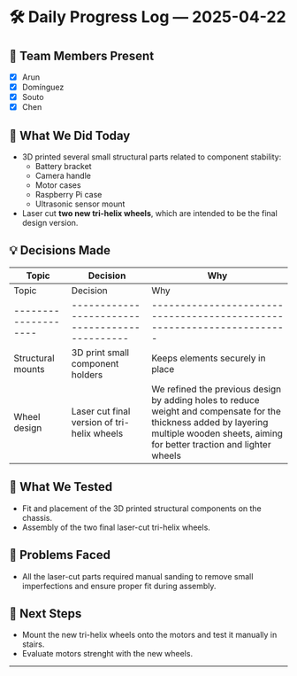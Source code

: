 # 🛠️ Daily Progress Log — 2025-04-22

## 👥 Team Members Present
- [x] Arun  
- [x] Domínguez  
- [x] Souto  
- [x] Chen  

## 🎯 What We Did Today
- 3D printed several small structural parts related to component stability:  
  - Battery bracket  
  - Camera handle  
  - Motor cases  
  - Raspberry Pi case  
  - Ultrasonic sensor mount  
- Laser cut **two new tri-helix wheels**, which are intended to be the final design version.

## 💡 Decisions Made
| Topic              | Decision                                     | Why                                                                 |
|--------------------|----------------------------------------------|----------------------------------------------------------------------|
| Topic              | Decision                                     | Why                                                                 |
|--------------------|----------------------------------------------|----------------------------------------------------------------------|
| Structural mounts  | 3D print small component holders             | Keeps elements securely in place                                    |
| Wheel design       | Laser cut final version of tri-helix wheels  | We refined the previous design by adding holes to reduce weight and compensate for the thickness added by layering multiple wooden sheets, aiming for better traction and lighter wheels |

## 🧪 What We Tested
- Fit and placement of the 3D printed structural components on the chassis.  
- Assembly of the two final laser-cut tri-helix wheels.

## 🔧 Problems Faced
- All the laser-cut parts required manual sanding to remove small imperfections and ensure proper fit during assembly.

## 📌 Next Steps
- Mount the new tri-helix wheels onto the motors and test it manually in stairs.
- Evaluate motors strenght with the new wheels.  

---